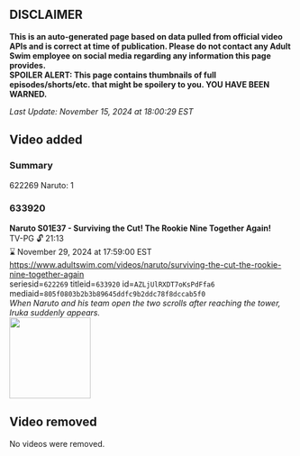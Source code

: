 ## DISCLAIMER
**This is an auto-generated page based on data pulled from official video APIs and is correct at time of publication. Please do not contact any Adult Swim employee on social media regarding any information this page provides.**  
**SPOILER ALERT: This page contains thumbnails of full episodes/shorts/etc. that might be spoilery to you. YOU HAVE BEEN WARNED.**  

_Last Update: November 15, 2024 at 18:00:29 EST_
## Video added
### Summary
622269 Naruto: 1  
### 633920
**Naruto S01E37 - Surviving the Cut! The Rookie Nine Together Again!**  
TV-PG 🔓 21:13  
⌛ November 29, 2024 at 17:59:00 EST  
https://www.adultswim.com/videos/naruto/surviving-the-cut-the-rookie-nine-together-again  
seriesid=`622269` titleid=`633920` id=`AZLjUlRXDT7oKsPdFfa6` mediaid=`805f0803b2b3b89645ddfc9b2ddc78f8dccab5f0`  
_When Naruto and his team open the two scrolls after reaching the tower, Iruka suddenly appears._  
<a href="https://media.cdn.adultswim.com/uploads/20241108/thumbnails/2_241181612472-NarutoClassic_Ep037_Still_1920x1080_Pillarbox.jpg"><img src="https://media.cdn.adultswim.com/uploads/20241108/thumbnails/2_241181612472-NarutoClassic_Ep037_Still_1920x1080_Pillarbox.jpg" height="144px" /></a>
## Video removed
No videos were removed.  
